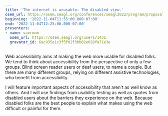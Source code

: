 ```yaml
---
title: 'The internet is unusable: The disabled view.'
osem_url: https://osem.seagl.org/conferences/seagl2022/program/proposals/905
beginning: '2022-11-04T11:55:00.000-07:00'
end: '2022-11-04T12:25:00.000-07:00'
presenters:
- name: vavroom
  osem_url: https://osem.seagl.org/users/1431
  gravatar_id: 6ac935e1c3f5f02f3bb02e028fa71e3e
---
```


Web accessibility aims at making the web more usable for disabled folks. We tend to think about accessibility from the perspective of only a few groups. Blind screen reader users or deaf users, to name a couple. But there are many different groups, relying on different assistive technologies, who benefit from accessibility.

I will feature important aspects of accessibility that aren't as well know as others. And I will use findings from usability testing as well as quotes from disabled users about the barriers they experience on the web. Because disabled folks are the best people to explain what makes using the web difficult or painful for them.
